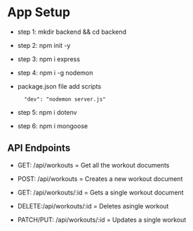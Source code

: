 # App Setup

- step 1: mkdir backend && cd backend
- step 2: npm init -y
- step 3: npm i express
- step 4: npm i -g nodemon

- package.json file add scripts

        "dev": "nodemon server.js"

- step 5: npm i dotenv
- step 6: npm i mongoose

## API Endpoints

- GET: /api/workouts = Get all the workout documents

- POST: /api/workouts = Creates a new workout document

- GET: /api/workouts/:id = Gets a single workout document

- DELETE:/api/workouts/:id = Deletes asingle workout

- PATCH/PUT: /api/workouts/:id = Updates a single workout
